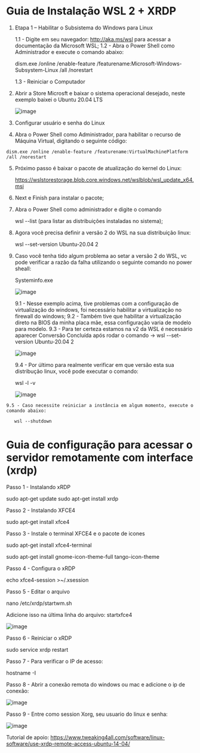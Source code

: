 # Guia de Instalação WSL 2 + XRDP

 1. Etapa 1 – Habilitar o Subsistema do Windows para Linux
 
    1.1 - Digite em seu navegador: http://aka.ms/wsl para acessar a documentação da Microsoft WSL;
    1.2 - Abra o Power Shell como Administrador e execute o comando abaixo:
    
    dism.exe /online /enable-feature /featurename:Microsoft-Windows-Subsystem-Linux /all /norestart
    
    1.3 - Reiniciar o Computador
    
 2. Abrir a Store Microsft e baixar o sistema operacional desejado, neste exemplo baixei o Ubuntu 20.04 LTS

    ![image](https://user-images.githubusercontent.com/14336962/114484803-3db2b180-9be1-11eb-9661-3d3c83a9b89c.png)
    
 3. Configurar usuário e senha do Linux

 4.  Abra o Power Shell como Administrador, para habilitar o recurso de Máquina Virtual, digitando o seguinte código:

    dism.exe /online /enable-feature /featurename:VirtualMachinePlatform /all /norestart
    
 5. Próximo passo é baixar o pacote de atualização do kernel do Linux:

    https://wslstorestorage.blob.core.windows.net/wslblob/wsl_update_x64.msi
    
 6. Next e Finish para instalar o pacote;
 7. Abra o Power Shell como administrador e digite o comando
    
    wsl --list (para listar as distribuições instaladas no sistema);
    
  8. Agora você precisa definir a versão 2 do WSL na sua distribuição linux:

     wsl --set-version Ubuntu-20.04 2
     
  9. Caso você tenha tido algum problema ao setar a versão 2 do WSL, vc pode verificar a razão da falha utilizando o seguinte comando no power sheall:

     Systeminfo.exe
     
     ![image](https://user-images.githubusercontent.com/14336962/114486362-1d382680-9be4-11eb-8bc8-ec3f591b308b.png)
     
     9.1 - Nesse exemplo acima, tive problemas com a configuração de virtualização do windows, foi necessário habilitar a virtualização no firewall do windows;
     9.2 - Também tive que habilitar a virtualização direto na BIOS da minha placa mãe, essa configuração varia de modelo para modelo.
     9.3 - Para ter certeza estamos na v2 da WSL é necessário aparecer Conversão Concluída após rodar o comando -> wsl --set-version Ubuntu-20.04 2

     ![image](https://user-images.githubusercontent.com/14336962/114487715-743efb00-9be6-11eb-8a04-1ca722967dcf.png)
     
     9.4 - Por último para realmente verificar em que versão esta sua distribução linux, você pode executar o comando:
      
       wsl -l -v
       
       ![image](https://user-images.githubusercontent.com/14336962/114487864-b1a38880-9be6-11eb-89ed-2d9446fd7374.png)
       
    9.5 - Caso necessite reiniciar a instância em algum momento, execute o comando abaixo:

       wsl --shutdown
       
 # Guia de configuração para acessar o servidor remotamente com interface (xrdp)
 
 Passo 1 - Instalando xRDP
 
 sudo apt-get update
 sudo apt-get install xrdp
 
 Passo 2 - Instalando XFCE4
 
 sudo apt-get install xfce4
 
 Passo 3 - Instale o terminal XFCE4 e o pacote de icones
 
 sudo apt-get install xfce4-terminal
 
 sudo apt-get install gnome-icon-theme-full tango-icon-theme
 
 Passo 4 - Configura o xRDP
 
 echo xfce4-session >~/.xsession
 
 Passo 5 - Editar o arquivo
 
 nano /etc/xrdp/startwm.sh
 
 Adicione isso na última linha do arquivo: startxfce4
 
 ![image](https://user-images.githubusercontent.com/14336962/114904344-24328500-9dee-11eb-9463-c7ce9275768b.png)

  Passo 6 - Reiniciar o xRDP
  
  sudo service xrdp restart
  
  Passo 7 - Para verificar o IP de acesso:
  
  hostname -I
  
  Passo 8 - Abrir a conexão remota do windows ou mac e adicione o ip de conexão:
  
  ![image](https://user-images.githubusercontent.com/14336962/114904974-ceaaa800-9dee-11eb-8442-92a83738ac30.png)

  Passo 9 - Entre como session Xorg, seu usuario do linux e senha:
  
  ![image](https://user-images.githubusercontent.com/14336962/114905190-0d406280-9def-11eb-9afc-334687b1529a.png)
  
  Tutorial de apoio: https://www.tweaking4all.com/software/linux-software/use-xrdp-remote-access-ubuntu-14-04/
